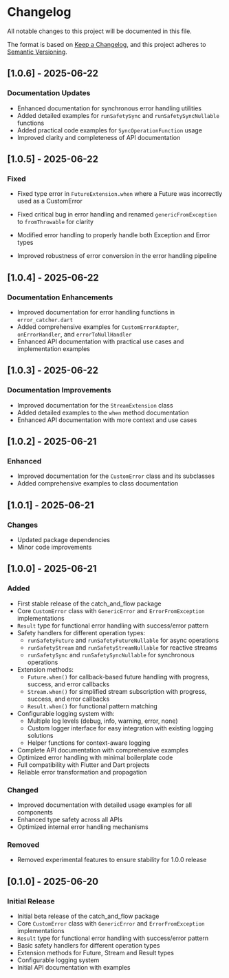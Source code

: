 # Changelog

All notable changes to this project will be documented in this file.

The format is based on [Keep a Changelog](https://keepachangelog.com/en/1.0.0/),
and this project adheres to [Semantic Versioning](https://semver.org/spec/v2.0.0.html).

## [1.0.6] - 2025-06-22

### Documentation Updates

- Enhanced documentation for synchronous error handling utilities
- Added detailed examples for `runSafetySync` and `runSafetySyncNullable` functions
- Added practical code examples for `SyncOperationFunction` usage
- Improved clarity and completeness of API documentation

## [1.0.5] - 2025-06-22

### Fixed

- Fixed type error in `FutureExtension.when` where a Future was incorrectly used as a CustomError

- Fixed critical bug in error handling and renamed `genericFromException` to `fromThrowable` for clarity
- Modified error handling to properly handle both Exception and Error types
- Improved robustness of error conversion in the error handling pipeline

## [1.0.4] - 2025-06-22

### Documentation Enhancements

- Improved documentation for error handling functions in `error_catcher.dart`
- Added comprehensive examples for `CustomErrorAdapter`, `onErrorHandler`, and `errorToNullHandler`
- Enhanced API documentation with practical use cases and implementation examples

## [1.0.3] - 2025-06-22

### Documentation Improvements

- Improved documentation for the `StreamExtension` class
- Added detailed examples to the `when` method documentation
- Enhanced API documentation with more context and use cases

## [1.0.2] - 2025-06-21

### Enhanced

- Improved documentation for the `CustomError` class and its subclasses
- Added comprehensive examples to class documentation

## [1.0.1] - 2025-06-21

### Changes

- Updated package dependencies
- Minor code improvements

## [1.0.0] - 2025-06-21

### Added

- First stable release of the catch_and_flow package
- Core `CustomError` class with `GenericError` and `ErrorFromException` implementations
- `Result` type for functional error handling with success/error pattern
- Safety handlers for different operation types:
  - `runSafetyFuture` and `runSafetyFutureNullable` for async operations
  - `runSafetyStream` and `runSafetyStreamNullable` for reactive streams
  - `runSafetySync` and `runSafetySyncNullable` for synchronous operations
- Extension methods:
  - `Future.when()` for callback-based future handling with progress, success, and error callbacks
  - `Stream.when()` for simplified stream subscription with progress, success, and error callbacks
  - `Result.when()` for functional pattern matching
- Configurable logging system with:
  - Multiple log levels (debug, info, warning, error, none)
  - Custom logger interface for easy integration with existing logging solutions
  - Helper functions for context-aware logging
- Complete API documentation with comprehensive examples
- Optimized error handling with minimal boilerplate code
- Full compatibility with Flutter and Dart projects
- Reliable error transformation and propagation

### Changed

- Improved documentation with detailed usage examples for all components
- Enhanced type safety across all APIs
- Optimized internal error handling mechanisms

### Removed

- Removed experimental features to ensure stability for 1.0.0 release

## [0.1.0] - 2025-06-20

### Initial Release

- Initial beta release of the catch_and_flow package
- Core `CustomError` class with `GenericError` and `ErrorFromException` implementations
- `Result` type for functional error handling with success/error pattern
- Basic safety handlers for different operation types
- Extension methods for Future, Stream and Result types
- Configurable logging system
- Initial API documentation with examples
